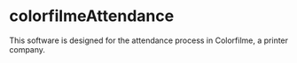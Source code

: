 # colorfilmeAttendance
This software is designed for the attendance process in Colorfilme, a printer company.
